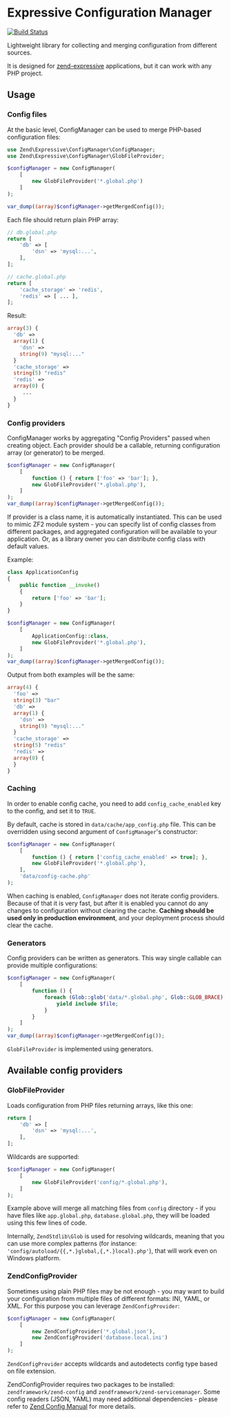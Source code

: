 Expressive Configuration Manager
================================

[![Build Status](https://travis-ci.org/mtymek/expressive-config-manager.svg?branch=master)](https://travis-ci.org/mtymek/expressive-config-manager)

Lightweight library for collecting and merging configuration from different sources. 

It is designed for [zend-expressive](https://github.com/zendframework/zend-expressive) 
applications, but it can work with any PHP project.
 
Usage
-----

### Config files

At the basic level, ConfigManager can be used to merge PHP-based configuration files: 

```php
use Zend\Expressive\ConfigManager\ConfigManager;
use Zend\Expressive\ConfigManager\GlobFileProvider;

$configManager = new ConfigManager(
    [
        new GlobFileProvider('*.global.php')
    ]
);

var_dump((array)$configManager->getMergedConfig());
```

Each file should return plain PHP array:

```php
// db.global.php
return [
    'db' => [
        'dsn' => 'mysql:...',
    ],    
];

// cache.global.php
return [
    'cache_storage' => 'redis',
    'redis' => [ ... ],
];
```

Result:

```php
array(3) {
  'db' =>
  array(1) {
    'dsn' =>
    string(9) "mysql:..."
  }
  'cache_storage' =>
  string(5) "redis"
  'redis' =>
  array(0) {
     ...
  }
}
```

### Config providers

ConfigManager works by aggregating "Config Providers" passed when creating object. 
Each provider should be a callable, returning configuration array  (or generator) 
to be merged.

```php
$configManager = new ConfigManager(
    [
        function () { return ['foo' => 'bar']; },
        new GlobFileProvider('*.global.php'),
    ]
);
var_dump((array)$configManager->getMergedConfig());
```

If provider is a class name, it is automatically instantiated. This can be used to mimic
ZF2 module system - you can specify list of config classes from different packages,
and aggregated configuration will be available to your application. Or, as a library
owner you can distribute config class with default values.

Example:


```php
class ApplicationConfig
{
    public function __invoke()
    {
        return ['foo' => 'bar'];
    }
}

$configManager = new ConfigManager(
    [
        ApplicationConfig::class,
        new GlobFileProvider('*.global.php'),
    ]
);
var_dump((array)$configManager->getMergedConfig());
```

Output from both examples will be the same:

```php
array(4) {
  'foo' =>
  string(3) "bar"
  'db' =>
  array(1) {
    'dsn' =>
    string(9) "mysql:..."
  }
  'cache_storage' =>
  string(5) "redis"
  'redis' =>
  array(0) {
  }
}
```

### Caching

In order to enable config cache, you need to add `config_cache_enabled` key to the config,
and set it to `TRUE`.

By default, cache is stored in `data/cache/app_config.php` file. This can be overridden
using second argument of `ConfigManager`'s constructor:

```php
$configManager = new ConfigManager(
    [
        function () { return ['config_cache_enabled' => true]; },
        new GlobFileProvider('*.global.php'),
    ],
    'data/config-cache.php'
);
```

When caching is enabled, `ConfigManager` does not iterate config providers. Because of that
it is very fast, but after it is enabled you cannot do any changes to configuration without
clearing the cache. **Caching should be used only in production environment**, and your 
deployment process should clear the cache.

### Generators

Config providers can be written as generators. This way single callable can provide 
multiple configurations:

```php
$configManager = new ConfigManager(
    [
        function () { 
            foreach (Glob::glob('data/*.global.php', Glob::GLOB_BRACE) as $file) {
                yield include $file;
            } 
        }        
    ]
);
var_dump((array)$configManager->getMergedConfig());
```

`GlobFileProvider` is implemented using generators.


Available config providers
--------------------------

### GlobFileProvider
 
Loads configuration from PHP files returning arrays, like this one:
```php
return [
    'db' => [
        'dsn' => 'mysql:...',
    ],    
];
```

Wildcards are supported:  

```php
$configManager = new ConfigManager(
    [
        new GlobFileProvider('config/*.global.php'),        
    ]
);
```

Example above will merge all matching files from `config` directory - if you have 
files like `app.global.php`, `database.global.php`, they will be loaded using this few 
lines of code.

Internally, `ZendStdlib\Glob` is used for resolving wildcards, meaning that you can 
use more complex patterns (for instance: `'config/autoload/{{,*.}global,{,*.}local}.php'`), 
that will work even on Windows platform. 
    
### ZendConfigProvider

Sometimes using plain PHP files may be not enough - you may want to build your configuration 
from multiple files of different formats: INI, YAML, or XML. For this purpose you can 
leverage `ZendConfigProvider`:

```php
$configManager = new ConfigManager(
    [
        new ZendConfigProvider('*.global.json'),
        new ZendConfigProvider('database.local.ini')
    ]
);
```

`ZendConfigProvider` accepts wildcards and autodetects config type based on file extension. 

ZendConfigProvider requires two packages to be installed: `zendframework/zend-config` and 
`zendframework/zend-servicemanager`. Some config readers (JSON, YAML) may need additional
dependencies - please refer to [Zend Config Manual](http://framework.zend.com/manual/current/en/index.html#zend-config)
for more details.
